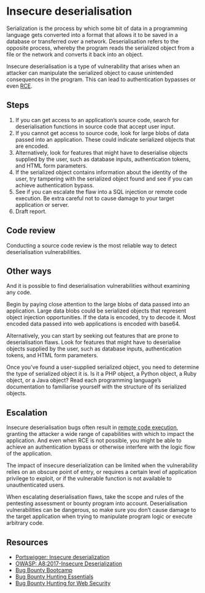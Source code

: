 # Insecure deserialisation

Serialization is the process by which some bit of data in a programming language gets converted into a format that allows it to be saved in a database or transferred over a network. Deserialisation refers to the opposite process, whereby the program reads the serialized object from a file or the network and converts it back into an object.

Insecure deserialisation is a type of vulnerability that arises when an attacker can manipulate the serialized object to cause unintended consequences in the program. This can lead to authentication bypasses or even [RCE](rce.md).

## Steps

1. If you can get access to an application’s source code, search for deserialisation functions in source code that accept user input.
2. If you cannot get access to source code, look for large blobs of data passed into an application. These could indicate serialized objects that are encoded.
3. Alternatively, look for features that might have to deserialise objects supplied by the user, such as database inputs, authentication tokens, and HTML form parameters.
4. If the serialized object contains information about the identity of the user, try tampering with the serialized object found and see if you can achieve authentication bypass.
5. See if you can escalate the flaw into a SQL injection or remote code execution. Be extra careful not to cause damage to your target application or server.
6. Draft report.

## Code review

Conducting a source code review is the most reliable way to detect deserialisation vulnerabilities.

## Other ways

And it is possible to find deserialisation vulnerabilities without examining any code.

Begin by paying close attention to the large blobs of data passed into an application. Large data blobs could be serialized objects that represent object injection opportunities. If the data is encoded, try to decode it. Most encoded data passed into web applications is encoded with base64.

Alternatively, you can start by seeking out features that are prone to deserialisation flaws. Look for features that might have to deserialise objects supplied by the user, such as database inputs, authentication tokens, and HTML form parameters.

Once you’ve found a user-supplied serialized object, you need to determine the type of serialized object it is. Is it a PHP object, a Python object, a Ruby object, or a Java object? Read each programming language’s documentation to familiarise yourself with the structure of its serialized objects.

## Escalation

Insecure deserialisation bugs often result in [remote code execution](rce.md), granting the attacker a wide range of capabilities with which to impact the application. And even when RCE is not possible, you might be able to achieve an authentication bypass or otherwise interfere with the logic flow of the application.

The impact of insecure deserialization can be limited when the vulnerability relies on an obscure point of entry, or requires a certain level of application privilege to exploit, or if the vulnerable function is not available to unauthenticated users.

When escalating deserialisation flaws, take the scope and rules of the pentesting assessment or bounty program into account. Deserialisation vulnerabilities can be dangerous, so make sure you don’t cause damage to the target application when trying to manipulate program logic or execute arbitrary code.

## Resources

* [Portswigger: Insecure deserialization](https://portswigger.net/web-security/deserialization)
* [OWASP: A8:2017-Insecure Deserialization](https://owasp.org/www-project-top-ten/2017/A8_2017-Insecure_Deserialization)
* [Bug Bounty Bootcamp](https://nostarch.com/bug-bounty-bootcamp)
* [Bug Bounty Hunting Essentials](https://www.packtpub.com/product/bug-bounty-hunting-essentials/9781788626897)
* [Bug Bounty Hunting for Web Security](https://link.springer.com/book/10.1007/978-1-4842-5391-5)

